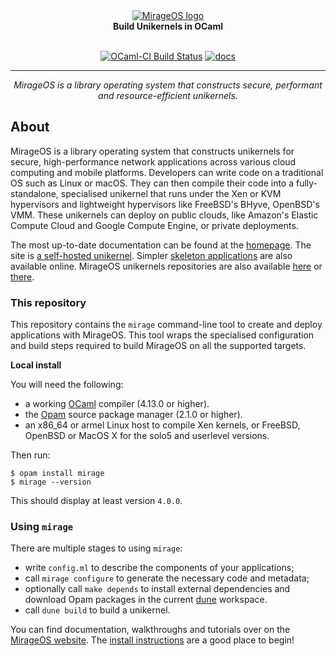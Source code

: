 <div align="center">
  <a href="https://mirageos.org">
    <img src="./logo.svg" alt="MirageOS logo"/>
  </a>
  <br />
  <strong>Build Unikernels in OCaml</strong>
</div>

<div align="center">
<br />

[![OCaml-CI Build Status](https://img.shields.io/endpoint?url=https%3A%2F%2Focaml.ci.dev%2Fbadge%2Fmirage%2Fmirage%2Fmain&logo=ocaml&style=flat-square)](https://ocaml.ci.dev/github/mirage/mirage)
[![docs](https://img.shields.io/badge/doc-online-blue.svg)](https://mirage.github.io/mirage/)

</div>

<hr />

<div align="center">
  <em>
    MirageOS is a library operating system that constructs secure,
    performant and resource-efficient unikernels.
  </em>
</div>

## About

MirageOS is a library operating system that constructs unikernels for
secure, high-performance network applications across various cloud
computing and mobile platforms. Developers can write code on a
traditional OS such as Linux or macOS. They can then compile their
code into a fully-standalone, specialised unikernel that runs under
the Xen or KVM hypervisors and lightweight hypervisors like FreeBSD's
BHyve, OpenBSD's VMM. These unikernels can deploy on public clouds,
like Amazon's Elastic Compute Cloud and Google Compute Engine, or
private deployments.

The most up-to-date documentation can be found at the
[homepage](https://mirageos.org). The site is [a self-hosted
unikernel](https://github.com/mirage/mirage-www).  Simpler [skeleton
applications](https://github.com/mirage/mirage-skeleton) are also
available online.  MirageOS unikernels repositories are also available
[here](https://github.com/roburio/unikernels) or
[there](https://github.com/tarides/unikernels).

### This repository

This repository contains the `mirage` command-line tool to create and
deploy applications with MirageOS. This tool wraps the specialised
configuration and build steps required to build MirageOS on all the
supported targets.

**Local install**

You will need the following:

* a working [OCaml](https://ocaml.org) compiler (4.13.0 or higher).
* the [Opam](https://opam.ocaml.org) source package manager (2.1.0 or higher).
* an x86\_64 or armel Linux host to compile Xen kernels, or FreeBSD, OpenBSD or
  MacOS X for the solo5 and userlevel versions.

Then run:

```
$ opam install mirage
$ mirage --version
```

This should display at least version `4.0.0`.

### Using `mirage`

There are multiple stages to using `mirage`:

* write `config.ml` to describe the components of your applications;
* call `mirage configure` to generate the necessary code and metadata;
* optionally call `make depends` to install external dependencies and
  download Opam packages in the current [dune](https://dune.build/) workspace.
* call `dune build` to build a unikernel.

You can find documentation, walkthroughs and tutorials over on the
[MirageOS website](https://mirageos.org).
The [install instructions](https://mirageos.org/wiki/install)
are a good place to begin!
